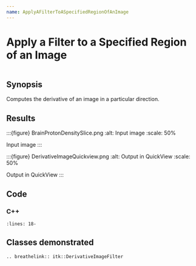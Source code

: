 ```yaml
---
name: ApplyAFilterToASpecifiedRegionOfAnImage
---
```


# Apply a Filter to a Specified Region of an Image

```{index} single: DerivativeImageFilter pair: derivative; image
```

## Synopsis

Computes the derivative of an image in a particular direction.

## Results

:::{figure} BrainProtonDensitySlice.png
:alt: Input image
:scale: 50%

Input image
:::

:::{figure} DerivativeImageQuickview.png
:alt: Output in QuickView
:scale: 50%

Output in QuickView
:::

## Code

### C++

```{literalinclude} Code.cxx
:lines: 18-
```

## Classes demonstrated

```{eval-rst}
.. breathelink:: itk::DerivativeImageFilter
```

